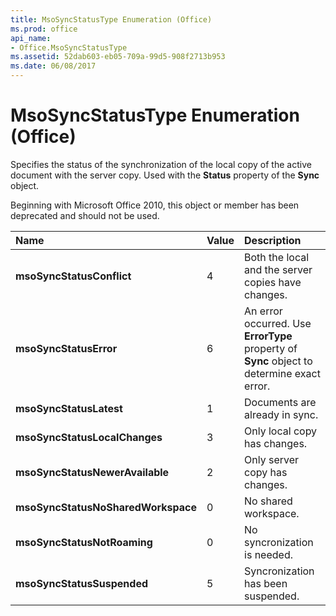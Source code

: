 ```yaml
---
title: MsoSyncStatusType Enumeration (Office)
ms.prod: office
api_name:
- Office.MsoSyncStatusType
ms.assetid: 52dab603-eb05-709a-99d5-908f2713b953
ms.date: 06/08/2017
---
```



# MsoSyncStatusType Enumeration (Office)

Specifies the status of the synchronization of the local copy of the active document with the server copy. Used with the  **Status** property of the **Sync** object.

Beginning with Microsoft Office 2010, this object or member has been deprecated and should not be used.


|**Name**|**Value**|**Description**|
|:-----|:-----|:-----|
|**msoSyncStatusConflict**|4|Both the local and the server copies have changes.|
|**msoSyncStatusError**|6|An error occurred. Use  **ErrorType** property of **Sync** object to determine exact error.|
|**msoSyncStatusLatest**|1|Documents are already in sync.|
|**msoSyncStatusLocalChanges**|3|Only local copy has changes.|
|**msoSyncStatusNewerAvailable**|2|Only server copy has changes.|
|**msoSyncStatusNoSharedWorkspace**|0|No shared workspace.|
|**msoSyncStatusNotRoaming**|0|No syncronization is needed.|
|**msoSyncStatusSuspended**|5|Syncronization has been suspended.|


